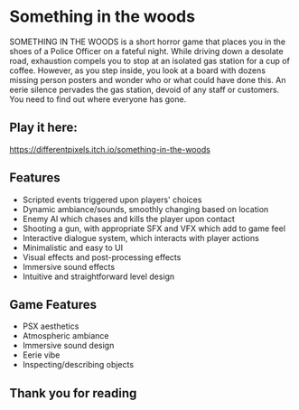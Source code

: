# Something in the woods
 SOMETHING IN THE WOODS is a short horror game that places you in the shoes of a Police Officer on a fateful night. While driving down a desolate road, exhaustion compels you to stop at an isolated gas station for a cup of coffee. However, as you step inside, you look at a board with dozens missing person posters and wonder who or what could have done this. An eerie silence pervades the gas station, devoid of any staff or customers. You need to find out where everyone has gone. 

 ## Play it here: 
https://differentpixels.itch.io/something-in-the-woods

## Features
* Scripted events triggered upon players' choices
* Dynamic ambiance/sounds, smoothly changing based on location
* Enemy AI which chases and kills the player upon contact
* Shooting a gun, with appropriate SFX and VFX which add to game feel
* Interactive dialogue system, which interacts with player actions
* Minimalistic and easy to UI
* Visual effects and post-processing effects
* Immersive sound effects
* Intuitive and straightforward level design

 ## Game Features
* PSX aesthetics
* Atmospheric ambiance
* Immersive sound design
* Eerie vibe
* Inspecting/describing objects

 ## Thank you for reading
